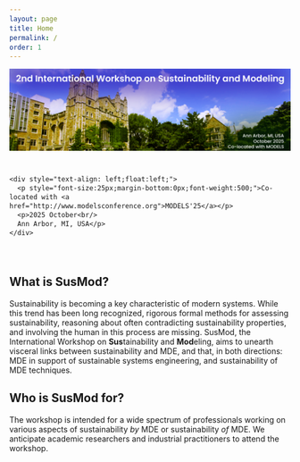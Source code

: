 ```yaml
---
layout: page
title: Home
permalink: /
order: 1
---
```


<div>
 <img src="/assets/susmod-header-2025.png" alt="SusMod" class="center"><br/>
</div>

<div style="overflow: hidden;padding: 25px 25px 25px 0;">

	<div style="text-align: left;float:left;">
	  <p style="font-size:25px;margin-bottom:0px;font-weight:500;">Co-located with <a href="http://www.modelsconference.org">MODELS'25</a></p>
	  <p>2025 October<br/>
	  Ann Arbor, MI, USA</p>
	</div>

<!--
	<div style="text-align: center;float:right;">
	 <form action="https://easychair.org/conferences/?conf=susmod2025" method="post" target="_blank"><button type="submit" class="button-submit">Submit your paper now!</button></form>
	 <br/>
	</div>
-->
</div>

## What is SusMod?

Sustainability is becoming a key characteristic of modern systems. While this trend has been long recognized, rigorous formal methods for assessing sustainability, reasoning about often contradicting sustainability properties, and involving the human in this process are missing.
SusMod, the International Workshop on <b>Sus</b>tainability and <b>Mod</b>eling, aims to unearth visceral links between sustainability and MDE, and that, in both directions: MDE in support of sustainable systems engineering, and sustainability of MDE techniques.

## Who is SusMod for?

The workshop is intended for a wide spectrum of professionals working on various aspects of sustainability <i>by</i> MDE or sustainability <i>of</i> MDE.
We anticipate academic researchers and industrial practitioners to attend the workshop.
